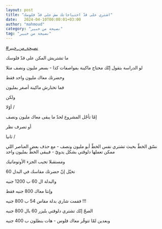 ```yaml
---
layout: post
title: "اشتري على قدّ احتياجاتك مش على قدّ فلوسك"
date:   2024-04-10T00:00:01+03:00
author: "mahmoud"
category: "نصيحة من خبير"
tag: "نصيحة من خبير"
---
```



[<u>\#نصيحة\_من\_خبير</u>](https://www.facebook.com/hashtag/%D9%86%D8%B5%D9%8A%D8%AD%D8%A9_%D9%85%D9%86_%D8%AE%D8%A8%D9%8A%D8%B1?__eep__=6&__cft__%5b0%5d=AZWhIIA8PEp5an9nlupB71clzTKQxu7ba97rst7wkOsurwxagxuooyBSoE6Zrx0ZBWUMcZfAPeqn32lDPaYDw60kATSMGDtu6qrBhBRaVJd2BGGJA5JshFBKkjAQ32GnMEiIN0BTVmBMxv-BB-U4NjrX8i_mkxCEfNOQsvRZq9BUm6i8kSOyk43hv97I4FwHW7s&__tn__=*NK-R)




ما تشتريش المكن على قدّ فلوسك




لو الدراسة بتقول إنّك محتاج ماكينة بمواصفات كذا - بسعر
مليون ونصف مثلا

وحضرتك معاك مليون واحد فقط

فما تختارش ماكينة أصغر بمليون




ولكن




أوّلا /

إمّا تأجّل المشروع لحدّ ما يبقى معاك مليون ونصف

أو تصرف نظر




ثانيا /

نسّق الخطّ بحيث تشتري نفس الخطّ أبو مليون ونصف - مع حذف بعض
العناصر اللي ممكن تعملها دلوقتي بشكل يدويّ - فيبقى الخطّ بمليون
واحد

ومستقبلا تجيب الجزء الأوتوماتيك




تخيّل إنّ حضرتك مقاسك في البدل 60

والبدلة ال 60 ب 1200 جنيه

وإنتا معاك 800 جنيه فقط

فقمت شاري بدلة مقاس 54 ب 800 جنيه !!!




الصحّ إنّك تشتري دلوقتي بليزر 60 بال 800 جنيه

وبعدين لمّا تتوفّر معاك فلوس - هات بنطلون ب 400
جنيه
